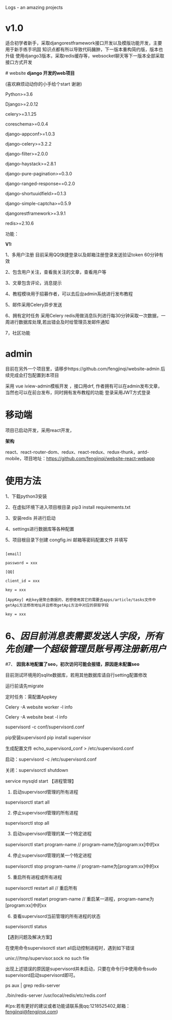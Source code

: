 Logs - an amazing projects
# v1.0

适合初学者新手，采取djangorestframework接口开发以及模版功能开发，主要用于新手练手巩固
知识点都有所以导致代码臃肿，下一版本重构简约版，版本也升级 使用django3版本，采取redis缓存等，websocket聊天等下一版本全部采取接口方式开发

﻿# website
**django 开发的web项目**

(喜欢麻烦动动你的小手给个start 谢谢)

Python>=3.6

Django>=2.0.12


celery>=3.1.25

coreschema>=0.0.4

django-appconf>=1.0.3

django-celery>=3.2.2

django-filter>=2.0.0

django-haystack>=2.8.1

django-pure-pagination>=0.3.0

django-ranged-response==0.2.0

django-shortuuidfield>=0.1.3

django-simple-captcha>=0.5.9

djangorestframework>=3.9.1

redis>=2.10.6



功能：

**V1:**

1、多用户注册 目前采用QQ快捷登录以及邮箱注册登录发送验证token 60分钟有效

2、包含用户关注，查看我关注的文章，查看用户等

3、文章包含评论，消息提示

4、教程模块用于招募作者，可以去后台admin系统进行发布教程

5、邮件采用Celery异步发送

6、拥有定时任务 采用Celery redis用做消息队列进行每30分钟采取一次数据，一周进行数据库处理,若出错会及时给管理员发邮件通知

7，社区功能

# admin
目前在另外一个项目里，请移步https://github.com/fengjinqi/website-admin 后续完成会打包配置到本项目

采用 vue iview-admin模板开发 ，接口用drf, 作者拥有可以在admin发布文章，当然也可以在前台发布，同时拥有发布教程的功能
登录采用JWT方式登录


# 移动端
项目已启动开发，采用react开发，

**架构**

react、react-router-dom、redux、react-redux、redux-thunk，antd-mobile，项目地址：https://github.com/fengjinqi/website-react-webapp

# 使用方法

1、下载python3安装

2、在虚拟环境下进入项目根目录 pip3 install requirements.txt

3、安装redis 并进行启动

4、settings进行数据库等各种配置

5、项目根目录下创建 congfig.ini 邮箱等密码配置文件 并填写
```cython

[email]

password = xxx

[QQ]

client_id = xxx

key = xxx

[AppKey] #此key是聚合数据的，若想使用其它的需要去apps/article/tasks文件中getApi方法修改地址并且修改getApi方法中对应的获取字段

key = xxx
```
# 6、***因目前消息表需要发送人字段，所有先创建一个超级管理员账号再注册新用户***

#7、 **因我本地配置了seo，初次访问可能会报错，原因是未配置seo**

目前测试环境用的sqlite数据库，若用其他数据库请自行setting配置修改

运行前请先migrate

定时任务：需配置Appkey

Celery -A website worker -l info

Celery -A website beat -l info

supervisord -c conf/supervisord.conf

pip安装supervisord
pip install supervisor



生成配置文件
echo_supervisord_conf > /etc/supervisord.conf



启动：supervisord -c /etc/supervisord.conf


关闭：supervisorctl shutdown



service mysqld start
【进程管理】

1. 启动supervisord管理的所有进程

supervisorctl start all

2. 停止supervisord管理的所有进程

supervisorctl stop all

3. 启动supervisord管理的某一个特定进程

supervisorctl start program-name // program-name为[program:xx]中的xx

4.  停止supervisord管理的某一个特定进程 

supervisorctl stop program-name  // program-name为[program:xx]中的xx

5.  重启所有进程或所有进程

supervisorctl restart all  // 重启所有

supervisorctl reatart program-name // 重启某一进程，program-name为[program:xx]中的xx

6. 查看supervisord当前管理的所有进程的状态

supervisorctl status

【遇到问题及解决方案】

在使用命令supervisorctl start all启动控制进程时，遇到如下错误

unix:///tmp/supervisor.sock no such file

出现上述错误的原因是supervisord并未启动，只要在命令行中使用命令sudo supervisord启动supervisord即可。


ps aux | grep redis-server

./bin/redis-server /usr/local/redis/etc/redis.conf

#(ps:若有更好的建议或者功能请联系我qq:1218525402,邮箱：fengjinqi@fengjinqi.com)
